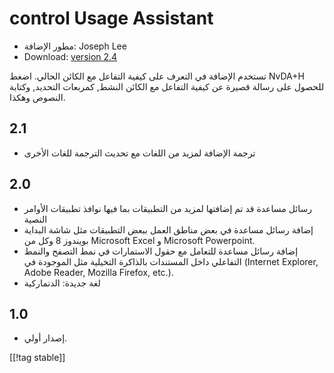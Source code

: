 # control Usage Assistant #

* مطور الإضافة: Joseph Lee
* Download: [version 2.4][1]

تستخدم الإضافة في التعرف على كيفية التفاعل مع الكائن الحالي. اضغط NvDA+H
للحصول على رسالة قصيرة عن كيفية التفاعل مع الكائن النشط, كمربعات التحديد,
وكتابة النصوص وهكذا.

## 2.1 ##

* ترجمة الإضافة لمزيد من اللغات مع تحديث الترجمة للغات الأخرى


## 2.0 ##

* رسائل مساعدة قد تم إضافتها لمزيد من التطبيقات بما فيها نوافذ تطبيقات
  الأوامر النصية
* إضافة رسائل مساعدة في بعض مناطق العمل ببعض التطبيقات مثل شاشة البداية
  بويندوز 8 وكل من Microsoft Excel و Microsoft Powerpoint.
* إضافة رسائل مساعدة للتعامل مع  حقول الاستمارات في نمط التصفح والنمط
  التفاعلي داخل المستندات بالذاكرة التخيلية  مثل الموجودة في (Internet
  Explorer, Adobe Reader, Mozilla Firefox, etc.).
* لغة جديدة: الدنماركية


## 1.0 ##

* إصدار أولي.

[[!tag stable]]

[1]: http://addons.nvda-project.org/files/get.php?file=cua
